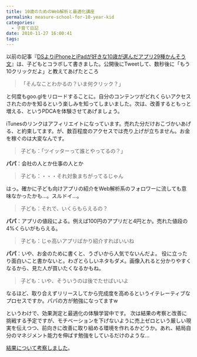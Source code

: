 ```yaml
---
title: 10歳のためのWeb解析と最適化講座
permalink: measure-school-for-10-year-kid
categories:
  - 子育て日記
date: 2010-11-27 16:00:41
tags:
---
```


以前の記事『[DSよりiPhoneとiPadが好きな10歳が選んだアプリ29種かんそう文](../iphone-app-for-10-year-kid/)』は、子どもとコラボして書きました。公開後にTweetして、数秒後に「もう10クリックだよ」と教えてあげたところ

> 「そんなことわかるの？いま何クリック？」

と何度もgoo.glをリロードすることに。自分のコンテンツがどれくらいアクセスされたのかを知るという楽しみを知ってしまいました。次は、改善するともっと増える、というPDCAを体験させてあげましょう。

iTunesのリンクはアフィリエイトになっています。売れた分だけおこづかいあげる、と約束してます。が、数百程度のアクセスでは売り上げが立ちません。お金を稼ぐのは大変なんです。

> 子ども：「ツイッターって誰とやってるの？」

**パパ**：会社の人とか仕事の人とか

> 子ども：・・・それ対象まちがってるじゃん

はっ。確かに子ども向けアプリの紹介をWeb解析系のフォロワーに流しても意味なかったかも...。スルドイ...。

> 子ども：それで、いくらもらえるの？

**パパ**：アプリの値段による。例えば100円のアプリだと4円とか。売れた値段の4%くらいがもらえる。

> 子ども：じゃ高いアプリばかり紹介すればいいね

**パパ**：いや、お金のために書くと、うざいから人気でないんだよ。
役に立ったり面白いこと書かないと。わざとらしいネタもダメ。画像入れると分かりやすくなるから、見た人が買いたくなるかもね。

> 子ども：いや、そういうのは後でたせばいいよ

なるほど、取り合えずリリースしてから完成度を高めるというイテレーティブなプロセスですか。パパの方が勉強になってますw

というわけで、効果測定と最適化の体験学習中です。
次は結果の考察と改善に挑戦する予定ですが、モチベーションを下げないように売上ゼロという厳しい現実を伝えつつ、前向きに改善に取り組める環境を作れるかどうか。あれ、結局自分のマネジメント能力を伸ばす勉強をしているだけのような...

[結果について考察しました](../web-analytics-lesson-for-kid-part1/)。